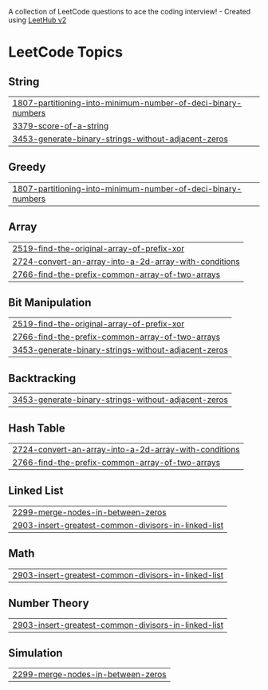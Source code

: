 A collection of LeetCode questions to ace the coding interview! - Created using [LeetHub v2](https://github.com/arunbhardwaj/LeetHub-2.0)
<!---LeetCode Topics Start-->
# LeetCode Topics
## String
|  |
| ------- |
| [1807-partitioning-into-minimum-number-of-deci-binary-numbers](https://github.com/resultopac/LeetCode/tree/master/1807-partitioning-into-minimum-number-of-deci-binary-numbers) |
| [3379-score-of-a-string](https://github.com/resultopac/LeetCode/tree/master/3379-score-of-a-string) |
| [3453-generate-binary-strings-without-adjacent-zeros](https://github.com/resultopac/LeetCode/tree/master/3453-generate-binary-strings-without-adjacent-zeros) |
## Greedy
|  |
| ------- |
| [1807-partitioning-into-minimum-number-of-deci-binary-numbers](https://github.com/resultopac/LeetCode/tree/master/1807-partitioning-into-minimum-number-of-deci-binary-numbers) |
## Array
|  |
| ------- |
| [2519-find-the-original-array-of-prefix-xor](https://github.com/resultopac/LeetCode/tree/master/2519-find-the-original-array-of-prefix-xor) |
| [2724-convert-an-array-into-a-2d-array-with-conditions](https://github.com/resultopac/LeetCode/tree/master/2724-convert-an-array-into-a-2d-array-with-conditions) |
| [2766-find-the-prefix-common-array-of-two-arrays](https://github.com/resultopac/LeetCode/tree/master/2766-find-the-prefix-common-array-of-two-arrays) |
## Bit Manipulation
|  |
| ------- |
| [2519-find-the-original-array-of-prefix-xor](https://github.com/resultopac/LeetCode/tree/master/2519-find-the-original-array-of-prefix-xor) |
| [2766-find-the-prefix-common-array-of-two-arrays](https://github.com/resultopac/LeetCode/tree/master/2766-find-the-prefix-common-array-of-two-arrays) |
| [3453-generate-binary-strings-without-adjacent-zeros](https://github.com/resultopac/LeetCode/tree/master/3453-generate-binary-strings-without-adjacent-zeros) |
## Backtracking
|  |
| ------- |
| [3453-generate-binary-strings-without-adjacent-zeros](https://github.com/resultopac/LeetCode/tree/master/3453-generate-binary-strings-without-adjacent-zeros) |
## Hash Table
|  |
| ------- |
| [2724-convert-an-array-into-a-2d-array-with-conditions](https://github.com/resultopac/LeetCode/tree/master/2724-convert-an-array-into-a-2d-array-with-conditions) |
| [2766-find-the-prefix-common-array-of-two-arrays](https://github.com/resultopac/LeetCode/tree/master/2766-find-the-prefix-common-array-of-two-arrays) |
## Linked List
|  |
| ------- |
| [2299-merge-nodes-in-between-zeros](https://github.com/resultopac/LeetCode/tree/master/2299-merge-nodes-in-between-zeros) |
| [2903-insert-greatest-common-divisors-in-linked-list](https://github.com/resultopac/LeetCode/tree/master/2903-insert-greatest-common-divisors-in-linked-list) |
## Math
|  |
| ------- |
| [2903-insert-greatest-common-divisors-in-linked-list](https://github.com/resultopac/LeetCode/tree/master/2903-insert-greatest-common-divisors-in-linked-list) |
## Number Theory
|  |
| ------- |
| [2903-insert-greatest-common-divisors-in-linked-list](https://github.com/resultopac/LeetCode/tree/master/2903-insert-greatest-common-divisors-in-linked-list) |
## Simulation
|  |
| ------- |
| [2299-merge-nodes-in-between-zeros](https://github.com/resultopac/LeetCode/tree/master/2299-merge-nodes-in-between-zeros) |
<!---LeetCode Topics End-->